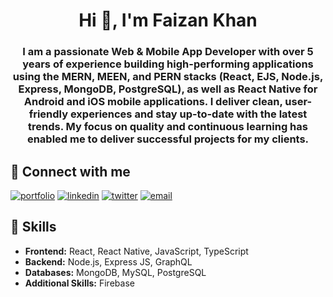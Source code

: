 <h1 align="center">Hi 👋, I'm Faizan Khan</h1>
<h3 align="center">
I am a passionate Web & Mobile App Developer with over 5 years of experience building high-performing applications using the MERN, MEEN, and PERN stacks (React, EJS, Node.js, Express, MongoDB, PostgreSQL), as well as React Native for Android and iOS mobile applications. I deliver clean, user-friendly experiences and stay up-to-date with the latest trends. My focus on quality and continuous learning has enabled me to deliver successful projects for my clients.
</h3>

## 🔗 Connect with me

<!-- <img align='right' alt='coding gif' width='400' src='https://firebasestorage.googleapis.com/v0/b/personal-portfolio-a01e6.appspot.com/o/programmer.gif?alt=media&token=b819dec1-fb99-4b38-ab00-8d56fdfdde65' /> -->

[![portfolio](https://img.shields.io/badge/my_portfolio-000?style=for-the-badge&logo=ko-fi&logoColor=white&color=green)](https://personal-portfolio-smoky-rho.vercel.app/)
[![linkedin](https://img.shields.io/badge/linkedin-0A66C2?style=for-the-badge&logo=linkedin&logoColor=white)](https://www.linkedin.com/in/dev-faizan/)
[![twitter](https://img.shields.io/badge/twitter-1DA1F2?style=for-the-badge&logo=twitter&logoColor=white)](https://twitter.com/)
[![email](https://img.shields.io/badge/email-D14836?style=for-the-badge&logo=gmail&logoColor=white)](mailto:dev.faizankhn@gmail.com)

## 💼 Skills

- **Frontend:** React, React Native, JavaScript, TypeScript
- **Backend:** Node.js, Express JS, GraphQL
- **Databases:** MongoDB, MySQL, PostgreSQL
- **Additional Skills:** Firebase
